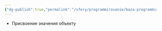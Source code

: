 ```yaml
---
{"dg-publish":true,"permalink":"/sfery/programmirovanie/baza-programmirovaniya/iniczializacziya/","tags":["Программирование"]}
---
```


- Присвоение значения объекту 